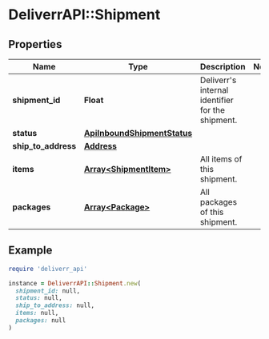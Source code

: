 # DeliverrAPI::Shipment

## Properties

| Name | Type | Description | Notes |
| ---- | ---- | ----------- | ----- |
| **shipment_id** | **Float** | Deliverr&#39;s internal identifier for the shipment. |  |
| **status** | [**ApiInboundShipmentStatus**](ApiInboundShipmentStatus.md) |  |  |
| **ship_to_address** | [**Address**](Address.md) |  |  |
| **items** | [**Array&lt;ShipmentItem&gt;**](ShipmentItem.md) | All items of this shipment. |  |
| **packages** | [**Array&lt;Package&gt;**](Package.md) | All packages of this shipment. |  |

## Example

```ruby
require 'deliverr_api'

instance = DeliverrAPI::Shipment.new(
  shipment_id: null,
  status: null,
  ship_to_address: null,
  items: null,
  packages: null
)
```

